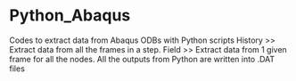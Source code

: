 # Python_Abaqus
Codes to extract data from Abaqus ODBs with Python scripts
History >> Extract data from all the frames in a step.
Field >> Extract data from 1 given frame for all the nodes.
All the outputs from Python are written into .DAT files
